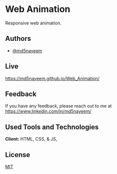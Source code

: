 # Web Animation

Responsive web animation.


## Authors

- [@md5nayeem](https://www.github.com/md5nayeem)


## Live

https://md5nayeem.github.io/Web_Animation/


## Feedback

If you have any feedback, please reach out to me at https://www.linkedin.com/in/md5nayeem/


## Used Tools and Technologies

**Client:** HTML, CSS, & JS,



## License

[MIT](LICENSE)
